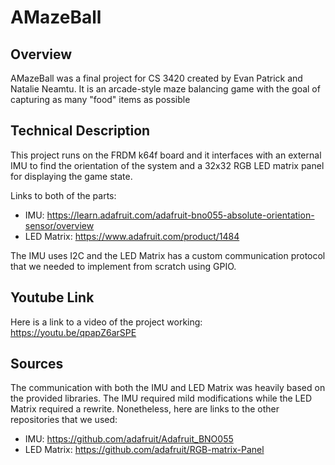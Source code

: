 # AMazeBall

## Overview

AMazeBall was a final project for CS 3420 created by Evan Patrick and Natalie Neamtu. It is an arcade-style maze balancing game with the goal of capturing as many "food" items as possible

## Technical Description

This project runs on the FRDM k64f board and it interfaces with an external IMU to find the orientation of the system and a 32x32 RGB LED matrix panel for displaying the game state.

Links to both of the parts:

- IMU: https://learn.adafruit.com/adafruit-bno055-absolute-orientation-sensor/overview
- LED Matrix: https://www.adafruit.com/product/1484

The IMU uses I2C and the LED Matrix has a custom communication protocol that we needed to implement from scratch using GPIO.

## Youtube Link

Here is a link to a video of the project working: https://youtu.be/qpapZ6arSPE

## Sources

The communication with both the IMU and LED Matrix was heavily based on the provided libraries. The IMU required mild modifications while the LED Matrix required a rewrite. Nonetheless, here are links to the other repositories that we used:

- IMU: https://github.com/adafruit/Adafruit_BNO055
- LED Matrix: https://github.com/adafruit/RGB-matrix-Panel
